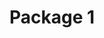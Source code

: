 ---
title: "Package 1"

description: "This is our basic package, ideal for solo performers, presenters and exhibitors. It includes all the necessary accessories to help you get started with your gig. A wired vocal microphone package is included (microphone, stand and cable) with this package."

image: "/assets/images/package1.jpg"

price: 59

items_included:
    - 1 x 1000W Full Range Powered Speaker
    - 1 x Tripod Speaker Stand
    - 1 x Wired Vocal Microphone
    - 1 x 25 ft XLR Microphone Cable
    - 1 x Microphone Stand
    - 1 x 25 ft 1/4 inch Guitar Cable (optional)

features:
    - Bluetooth channel for playing audio from your phone/tablet
    - Two XLR and 1/4 inch TS inputs allowing you to connect one microphone and one instrument or two microphones
    - Hi-Z input for direct guitar connections
    - 3-Band and Parametric EQ for sound enhancement
    - Built in effects such as reverb to further enhance your sound

perfect_for:
    - Solo performances
    - Backyard gatherings
    - Small company meetings
    - Exhibitor presentations

system_power: 1000

upgrades: "Replace wired vocal microphone with a wireless vocal microphone for an extra $20 per day"


layout: package
---